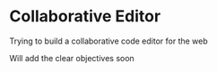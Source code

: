 # Collaborative Editor

Trying to build a collaborative code editor for the web

Will add the clear objectives soon

